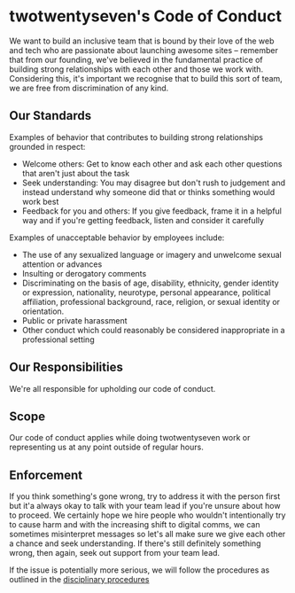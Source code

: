 # twotwentyseven's Code of Conduct

We want to build an inclusive team that is bound by their love of the web and tech who are passionate about launching awesome sites – remember that from our founding, we've believed in the fundamental practice of building strong relationships with each other and those we work with. Considering this, it's important we recognise that to build this sort of team, we are free from discrimination of any kind. 

## Our Standards

Examples of behavior that contributes to building strong relationships grounded in respect:

- Welcome others: Get to know each other and ask each other questions that aren't just about the task
- Seek understanding: You may disagree but don't rush to judgement and instead understand why someone did that or thinks something would work best
- Feedback for you and others: If you give feedback, frame it in a helpful way and if you're getting feedback, listen and consider it carefully

Examples of unacceptable behavior by employees include:

- The use of any sexualized language or imagery and unwelcome sexual attention or advances
- Insulting or derogatory comments
- Discriminating on the basis of age, disability, ethnicity, gender identity or expression, nationality, neurotype, personal appearance, political affiliation, professional background, race, religion, or sexual identity or orientation.
- Public or private harassment
- Other conduct which could reasonably be considered inappropriate in a professional setting

## Our Responsibilities

We're all responsible for upholding our code of conduct. 

## Scope

Our code of conduct applies while doing twotwentyseven work or representing us at any point outside of regular hours. 

## Enforcement

If you think something's gone wrong, try to address it with the person first but it'a always okay to talk with your team lead if you're unsure about how to proceed. We certainly hope we hire people who wouldn't intentionally try to cause harm and with the increasing shift to digital comms, we can sometimes misinterpret messages so let's all make sure we give each other a chance and seek understanding. If there's still definitely something wrong, then again, seek out support from your team lead. 

If the issue is potentially more serious, we will follow the procedures as outlined in the [disciplinary procedures](https://github.com/twotwentyseven/handbook/blob/master/disciplinary-procedure.md)